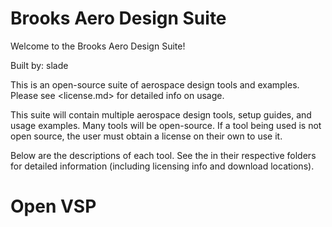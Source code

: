 # Brooks Aero Design Suite

Welcome to the Brooks Aero Design Suite!

Built by: slade

This is an open-source suite of aerospace design tools and examples.
Please see <license.md> for detailed info on usage.

This suite will contain multiple aerospace design tools, setup guides,
and usage examples.
Many tools will be open-source. If a tool being used is not open source,
the user must obtain a license on their own to use it.

Below are the descriptions of each tool. See the <readme> in their
respective folders for detailed information (including licensing info
and download locations).

# Open VSP
